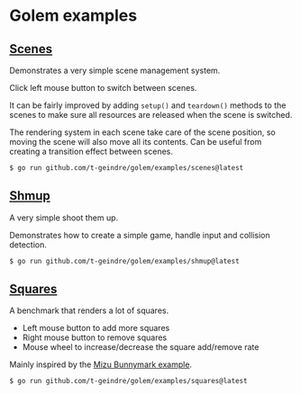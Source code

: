 # Golem examples

## [Scenes](scenes)

Demonstrates a very simple scene management system.

Click left mouse button to switch between scenes.

It can be fairly improved by adding `setup()` and `teardown()` methods
to the scenes to make sure all resources are released when the scene is switched.

The rendering system in each scene take care of the scene position, so moving the scene will
also move all its contents. Can be useful from creating a transition effect between scenes.

```bash
$ go run github.com/t-geindre/golem/examples/scenes@latest
```

## [Shmup](shmup)

A very simple shoot them up.

Demonstrates how to create a simple game, handle input and collision detection.

```bash
$ go run github.com/t-geindre/golem/examples/shmup@latest
```

## [Squares](squares)

A benchmark that renders a lot of squares.

 - Left mouse button to add more squares
 - Right mouse button to remove squares
 - Mouse wheel to increase/decrease the square add/remove rate
 
Mainly inspired by the [Mizu Bunnymark example](https://github.com/sedyh/mizu/tree/main/examples/bunnymark).

```bash
$ go run github.com/t-geindre/golem/examples/squares@latest
```